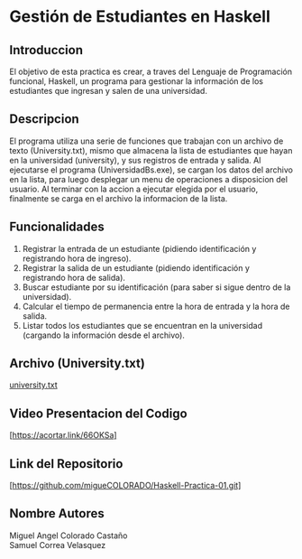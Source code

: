 # Gestión de Estudiantes en Haskell

## Introduccion
El objetivo de esta practica es crear, a traves del Lenguaje de Programación funcional, Haskell, un programa para gestionar la información de los estudiantes que ingresan y salen de una universidad. 

## Descripcion
El programa utiliza una serie de funciones que trabajan con un archivo de texto (University.txt), mismo que almacena la lista de estudiantes que hayan en la universidad (university), y sus registros de entrada y salida. Al ejecutarse el programa (UniversidadBs.exe), se cargan los datos del archivo en la lista, para luego desplegar un menu de operaciones a disposicion del usuario. Al terminar con la accion a ejecutar elegida por el usuario, finalmente se carga en el archivo la informacion de la lista.

## Funcionalidades
1. Registrar la entrada de un estudiante (pidiendo identificación y registrando hora de ingreso).
2. Registrar la salida de un estudiante (pidiendo identificación y registrando hora de salida).
3. Buscar estudiante por su identificación (para saber si sigue dentro de la universidad).
4. Calcular el tiempo de permanencia entre la hora de entrada y la hora de salida.
5. Listar todos los estudiantes que se encuentran en la universidad (cargando la información desde el archivo).

## Archivo (University.txt)
[university.txt](https://github.com/user-attachments/files/19045946/university.txt)

## Video Presentacion del Codigo
[https://acortar.link/66OKSa]

## Link del Repositorio
[https://github.com/migueCOLORADO/Haskell-Practica-01.git]



## Nombre Autores
Miguel Angel Colorado Castaño <br>
Samuel Correa Velasquez
